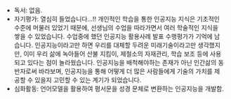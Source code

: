 - 독서: 없음.
- 자기평가: 열심히 들었습니다...!! 개인적인 학습을 통한 인공지능 지식은 기초적인 수준에 머물러 있었기 때문에, 선생님의 수업을 따라가면서 여러 학술적인 지식을 쌓을 수 있었습니다. 수업중에 했던 인공지능 활용사례 발표 수행평가가 기억에 남습니다. 인공지능이라고만 하면 우리를 대체할 두려운 미래기술이라고만 생각했지만, 이미 우리 삶에 녹아들어 산불 지킴이, 제철소의 자재관리, 학습 보조 등에 사용되고 있다는 점이 놀라웠습니다. 인공지능을 배척해야하는 존재가 아닌 인간삶의 동반자로써 바라보며, 인공지능을 통해 어떻게 더 많은 사람들에게 기술의 가치를 제공할 수 있을지 고민할 수 있는 계기가 되었습니다. 
- 심화활동: 언어모델을 활용하여 평서문을 성경 문체로 변환하는 인공지능을 개발함. 
<!--stackedit_data:
eyJoaXN0b3J5IjpbODE1MTAzMywxMjc2NzkzODMxLDE4ODgzOT
c5MzksMTA0OTQxNzExMyw0MDY5NDAxMzcsMTYxNjUxOTEwOCwt
MTc0MDc3NjcxMl19
-->